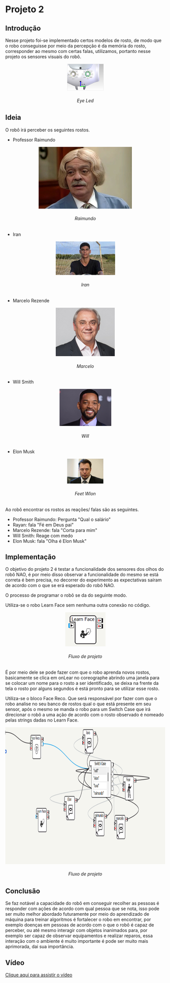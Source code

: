 # Projeto 2

## Introdução

Nesse projeto foi-se implementado certos modelos de rosto, de modo que o robo conseguisse por meio da percepção é da memória do rosto, corresponder ao mesmo com certas falas, utilizamos, portanto nesse projeto os sensores visuais do robô.

<p align="center">
  <img width="115" height="84" src= img21.png title="Eye Led">
  <h6 align="center">Eye Led</h6>
</p>

## Ideia
O robô irá perceber os seguintes rostos.

* Professor Raimundo
<p align="center">
  <img width="294" height="194" src= img22.png title="Raimundo head">
  <h6 align="center">Raimundo</h6>
</p>

* Iran 
<p align="center">
  <img width="187" height="105" src= img23.png title="Luva head">
  <h6 align="center">Iran</h6>
</p>

* Marcelo Rezende
<p align="center">
  <img width="186" height="152" src= img24.png title="Marcelo head">
  <h6 align="center">Marcelo</h6>
</p>

* Will Smith
<p align="center">
  <img width="163" height="116" src= img25.png title="Will head">
  <h6 align="center">Will</h6>
</p>

* Elon Musk
<p align="center">
  <img width="114" height="78" src= img26.png title="Elon head">
  <h6 align="center">Feet Wlon</h6>
</p>

Ao robô encontrar os rostos as reações/ falas são as seguintes.

* Professor Raimundo: Pergunta "Qual o salário"
* Rayan: fala "Fé em Deus pai"
* Marcelo Rezende: fala "Corta para mim"
* Will Smith: Reage com medo
* Elon Musk: fala "Olha é Elon Musk"

## Implementação

O objetivo do projeto 2 é testar a funcionalidade dos sensores dos olhos do robô NAO, é por meio disso observar a funcionalidade do mesmo se está correta é bem precisa, no decorrer do experimento as expectativas saíram de acordo com o que se erá esperado do robô NAO.

O processo de programar o robô se da do seguinte modo.

Utiliza-se o robo Learn Face sem nenhuma outra conexão no código.

<p align="center">
  <img width="127" height=107" src= img27.png title="Flow">
  <h6 align="center">Fluxo de projeto</h6>
</p>

É por meio dele se pode fazer com que o robo aprenda novos rostos, basicamente se clica em onLear no coreographe abrindo uma janela para se colocar um nome para o rosto a ser identificado, se deixa na frente da tela o rosto por alguns segundos é está pronto para se utilizar esse rosto.

Utiliza-se o bloco Face Reco. Que será responsável por fazer com que o robo analise no seu banco de rostos qual o que está presente em seu sensor, após o mesmo se manda o robo para um Switch Case que irá direcionar o robô a uma ação de acordo com o rosto observado é nomeado pelas strings dadas no Learn Face.

<p align="center">
  <img width="728" height=430" src= img20.png title="Flow">
  <h6 align="center">Fluxo de projeto</h6>
</p>

## Conclusão
Se faz notável a capacidade do robô em conseguir recolher as pessoas é responder com ações de acordo com qual pessoa que se nota, isso pode ser muito melhor abordado futuramente por meio do aprendizado de máquina para treinar algoritmos é fortalecer o robo em encontrar, por exemplo doenças em pessoas de acordo com o que o robô é capaz de perceber, ou até mesmo interagir com objetos inanimados para, por exemplo ser capaz de observar equipamentos e realizar reparos, essa interação com o ambiente é muito importante é pode ser muito mais aprimorada, dai sua importância.

## Vídeo
[Clique aqui para assistir o vídeo](https://www.youtube.com/)
